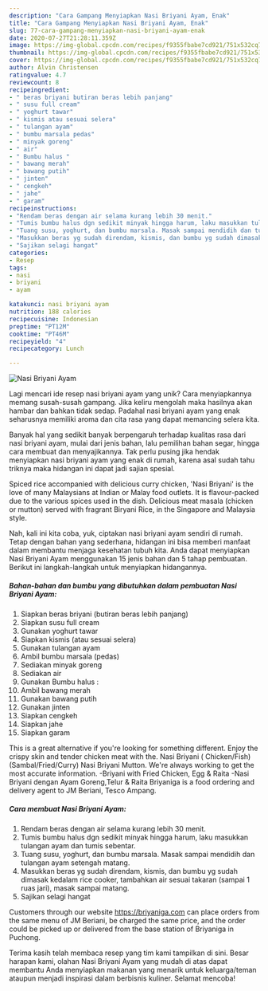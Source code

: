 ```yaml
---
description: "Cara Gampang Menyiapkan Nasi Briyani Ayam, Enak"
title: "Cara Gampang Menyiapkan Nasi Briyani Ayam, Enak"
slug: 77-cara-gampang-menyiapkan-nasi-briyani-ayam-enak
date: 2020-07-27T21:28:11.359Z
image: https://img-global.cpcdn.com/recipes/f9355fbabe7cd921/751x532cq70/nasi-briyani-ayam-foto-resep-utama.jpg
thumbnail: https://img-global.cpcdn.com/recipes/f9355fbabe7cd921/751x532cq70/nasi-briyani-ayam-foto-resep-utama.jpg
cover: https://img-global.cpcdn.com/recipes/f9355fbabe7cd921/751x532cq70/nasi-briyani-ayam-foto-resep-utama.jpg
author: Alvin Christensen
ratingvalue: 4.7
reviewcount: 8
recipeingredient:
- " beras briyani butiran beras lebih panjang"
- " susu full cream"
- " yoghurt tawar"
- " kismis atau sesuai selera"
- " tulangan ayam"
- " bumbu marsala pedas"
- " minyak goreng"
- " air"
- " Bumbu halus "
- " bawang merah"
- " bawang putih"
- " jinten"
- " cengkeh"
- " jahe"
- " garam"
recipeinstructions:
- "Rendam beras dengan air selama kurang lebih 30 menit."
- "Tumis bumbu halus dgn sedikit minyak hingga harum, laku masukkan tulangan ayam dan tumis sebentar."
- "Tuang susu, yoghurt, dan bumbu marsala. Masak sampai mendidih dan tulangan ayam setengah matang."
- "Masukkan beras yg sudah direndam, kismis, dan bumbu yg sudah dimasak kedalam rice cooker, tambahkan air sesuai takaran (sampai 1 ruas jari), masak sampai matang."
- "Sajikan selagi hangat"
categories:
- Resep
tags:
- nasi
- briyani
- ayam

katakunci: nasi briyani ayam 
nutrition: 188 calories
recipecuisine: Indonesian
preptime: "PT12M"
cooktime: "PT46M"
recipeyield: "4"
recipecategory: Lunch

---
```



![Nasi Briyani Ayam](https://img-global.cpcdn.com/recipes/f9355fbabe7cd921/751x532cq70/nasi-briyani-ayam-foto-resep-utama.jpg)

Lagi mencari ide resep nasi briyani ayam yang unik? Cara menyiapkannya memang susah-susah gampang. Jika keliru mengolah maka hasilnya akan hambar dan bahkan tidak sedap. Padahal nasi briyani ayam yang enak seharusnya memiliki aroma dan cita rasa yang dapat memancing selera kita.

Banyak hal yang sedikit banyak berpengaruh terhadap kualitas rasa dari nasi briyani ayam, mulai dari jenis bahan, lalu pemilihan bahan segar, hingga cara membuat dan menyajikannya. Tak perlu pusing jika hendak menyiapkan nasi briyani ayam yang enak di rumah, karena asal sudah tahu triknya maka hidangan ini dapat jadi sajian spesial.

Spiced rice accompanied with delicious curry chicken, &#39;Nasi Briyani&#39; is the love of many Malaysians at Indian or Malay food outlets. It is flavour-packed due to the various spices used in the dish. Delicious meat masala (chicken or mutton) served with fragrant Biryani Rice, in the Singapore and Malaysia style.


Nah, kali ini kita coba, yuk, ciptakan nasi briyani ayam sendiri di rumah. Tetap dengan bahan yang sederhana, hidangan ini bisa memberi manfaat dalam membantu menjaga kesehatan tubuh kita. Anda dapat menyiapkan Nasi Briyani Ayam menggunakan 15 jenis bahan dan 5 tahap pembuatan. Berikut ini langkah-langkah untuk menyiapkan hidangannya.

<!--inarticleads1-->

##### Bahan-bahan dan bumbu yang dibutuhkan dalam pembuatan Nasi Briyani Ayam:

1. Siapkan  beras briyani (butiran beras lebih panjang)
1. Siapkan  susu full cream
1. Gunakan  yoghurt tawar
1. Siapkan  kismis (atau sesuai selera)
1. Gunakan  tulangan ayam
1. Ambil  bumbu marsala (pedas)
1. Sediakan  minyak goreng
1. Sediakan  air
1. Gunakan  Bumbu halus :
1. Ambil  bawang merah
1. Gunakan  bawang putih
1. Gunakan  jinten
1. Siapkan  cengkeh
1. Siapkan  jahe
1. Siapkan  garam


This is a great alternative if you&#39;re looking for something different. Enjoy the crispy skin and tender chicken meat with the. Nasi Briyani ( Chicken/Fish) (Sambal/Fried/Curry) Nasi Briyani Mutton. We&#39;re always working to get the most accurate information. -Briyani with Fried Chicken, Egg &amp; Raita -Nasi Briyani dengan Ayam Goreng,Telur &amp; Raita Briyaniga is a food ordering and delivery agent to JM Beriani, Tesco Ampang. 

<!--inarticleads2-->

##### Cara membuat Nasi Briyani Ayam:

1. Rendam beras dengan air selama kurang lebih 30 menit.
1. Tumis bumbu halus dgn sedikit minyak hingga harum, laku masukkan tulangan ayam dan tumis sebentar.
1. Tuang susu, yoghurt, dan bumbu marsala. Masak sampai mendidih dan tulangan ayam setengah matang.
1. Masukkan beras yg sudah direndam, kismis, dan bumbu yg sudah dimasak kedalam rice cooker, tambahkan air sesuai takaran (sampai 1 ruas jari), masak sampai matang.
1. Sajikan selagi hangat


Customers through our website https://briyaniga.com can place orders from the same menu of JM Beriani, be charged the same price, and the order could be picked up or delivered from the base station of Briyaniga in Puchong. 

Terima kasih telah membaca resep yang tim kami tampilkan di sini. Besar harapan kami, olahan Nasi Briyani Ayam yang mudah di atas dapat membantu Anda menyiapkan makanan yang menarik untuk keluarga/teman ataupun menjadi inspirasi dalam berbisnis kuliner. Selamat mencoba!
